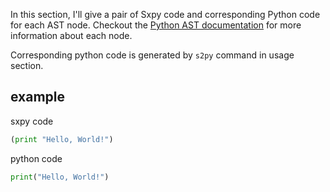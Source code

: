 In this section, I'll give a pair of Sxpy code and corresponding Python code for each AST node.
Checkout the [Python AST documentation](https://docs.python.org/3.11/library/ast.html#module-ast) for more information about each node.

Corresponding python code is generated by `s2py` command in usage section.

## example
sxpy code
```python
(print "Hello, World!")
```
python code
```python
print("Hello, World!")
```